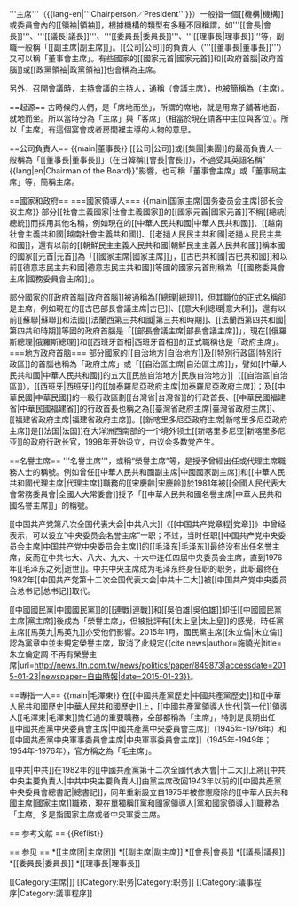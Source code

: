 '''主席'''（{{lang-en|'''Chairperson／President'''}}）一般指一個[[機構|機構]]或委員會內的[[領袖|領袖]]，根據機構的類型有多種不同稱謂，如'''[[會長|會長]]'''、'''[[議長|議長]]'''、'''[[委員長|委員長]]'''、'''[[理事長|理事長]]'''等，副職一般稱「[[副主席|副主席]]」。[[公司|公司]]的負責人（'''[[董事長|董事長]]'''）又可以稱「董事會主席」。有些國家的[[國家元首|國家元首]]和[[政府首腦|政府首腦]]或[[政黨領袖|政黨領袖]]也會稱為主席。

另外，召開會議時，主持會議的主持人，通稱（會議主席），也被簡稱為（主席）。

==起源==
古時候的人們，是「席地而坐」，所謂的席地，就是用席子舖著地面，就地而坐。所以當時分為「主席」與「客席」（相當於現在請客中主位與客位）。所以「主席」有這個宴會或者房間裡主導的人物的意思。

==公司負責人==
{{main|董事長}}
[[公司|公司]]或[[集團|集團]]的最高負責人一般稱為「[[董事長|董事長]]」（在日韓稱[[會長|會長]]），不過受其英語名稱"{{lang|en|Chairman of the Board}}"影響，也可稱「董事會主席」或「董事局主席」等，簡稱主席。

==國家和政府==
===國家領導人===
{{main|国家主席|国务委员会主席|部长会议主席}}
部分[[社會主義國家|社會主義國家]]的[[國家元首|國家元首]]不稱[[總統|總統]]而採用其他名稱，例如現在的[[中華人民共和國|中華人民共和國]]、[[越南社會主義共和國|越南社會主義共和國]]、[[老撾人民民主共和國|老撾人民民主共和國]]，還有以前的[[朝鮮民主主義人民共和國|朝鮮民主主義人民共和國]]稱本國的國家[[元首|元首]]為「[[國家主席|國家主席]]」，[[古巴共和國|古巴共和國]]和以前[[德意志民主共和國|德意志民主共和國]]等國的國家元首則稱為「[[國務委員會主席|國務委員會主席]]」。

部分國家的[[政府首腦|政府首腦]]被通稱為[[總理|總理]]，但其職位的正式名稱卻是主席，例如現在的[[古巴部長會議主席|古巴]]、[[意大利總理|意大利]]，還有以前[[蘇聯|蘇聯]]和法國[[法蘭西第三共和國|第三共和時期]]、[[法蘭西第四共和國|第四共和時期]]等國的政府首腦是「[[部長會議主席|部長會議主席]]」，現在[[俄羅斯總理|俄羅斯總理]]和[[西班牙首相|西班牙首相]]的正式職稱也是「政府主席」。
===地方政府首脑===
部分國家的[[自治地方|自治地方]]及[[特別行政區|特別行政區]]的首腦也稱為「政府主席」或「[[自治區主席|自治區主席]]」，譬如[[中華人民共和國|中華人民共和國]]的五大[[民族自治地方|民族自治地方]]（[[自治區|自治區]]），[[西班牙|西班牙]]的[[加泰羅尼亞政府主席|加泰羅尼亞政府主席]]；及[[中華民國|中華民國]]的一級行政區劃[[台灣省|台灣省]]的行政首長、[[中華民國福建省|中華民國福建省]]的行政首長也稱之為[[臺灣省政府主席|臺灣省政府主席]]、[[福建省政府主席|福建省政府主席]]。[[新喀里多尼亞政府主席|新喀里多尼亞政府主席]]是[[法国|法国]]在大洋洲西南部的一个境外领土[[新喀里多尼亚|新喀里多尼亚]]的政府行政长官，1998年开始设立，由议会多数党产生。

==名譽主席==
'''名譽主席'''，或稱“榮譽主席”等，是授予曾經出任或代理主席職務人士的稱號。例如曾任[[中華人民共和國副主席|中國國家副主席]]和[[中華人民共和國代理主席|代理主席]]職務的[[宋慶齡|宋慶齡]]於1981年被[[全國人民代表大會常務委員會|全國人大常委會]]授予「[[中華人民共和國名譽主席|中華人民共和國名譽主席]]」的稱號。

[[中国共产党第八次全国代表大会|中共八大]]《[[中国共产党章程|党章]]》中曾经表示，可以设立“中央委员会名誉主席”一职；不过，当时任职[[中国共产党中央委员会主席|中国共产党中央委员会主席]]的[[毛泽东|毛泽东]]最终没有出任名誉主席，反而在中共七大、八大、九大、十大中连任四届中央委员会主席，直到1976年[[毛泽东之死|逝世]]。中共中央主席成为毛泽东终身任职的职务，此职最终在1982年[[中国共产党第十二次全国代表大会|中共十二大]]被[[中国共产党中央委员会总书记|总书记]]取代。

[[中國國民黨|中國國民黨]]的[[連戰|連戰]]和[[吳伯雄|吳伯雄]]卸任[[中國國民黨主席|黨主席]]後成為「榮譽主席」，但被批評有[[太上皇|太上皇]]的感覺，時任黨主席[[馬英九|馬英九]]亦受他們影響。2015年1月，國民黨主席[[朱立倫|朱立倫]]認為黨章中並未規定榮譽主席，取消了此規定<ref>{{cite news|author=施曉光|title=朱立倫定調 不再有榮譽主席|url=http://news.ltn.com.tw/news/politics/paper/849873|accessdate=2015-01-23|newspaper=自由時報|date=2015-01-23}}</ref>。

==專指一人==
{{main|毛澤東}}
在[[中國共產黨歷史|中國共產黨歷史]]和[[中華人民共和國歷史|中華人民共和國歷史]]上，[[中國共產黨領導人世代|第一代]]領導人[[毛澤東|毛澤東]]擔任過的重要職務，全部都稱為「主席」，特別是長期出任[[中國共產黨中央委員會主席|中國共產黨中央委員會主席]]（1945年-1976年）和[[中國共產黨中央軍事委員會主席|中央軍事委員會主席]]（1945年-1949年；1954年-1976年），官方稱之為「毛主席」。

[[中共|中共]]在1982年的[[中國共產黨第十二次全國代表大會|十二大]]上將[[中共中央主要負責人|中共中央主要負責人]]由黨主席改回1943年以前的[[中國共產黨中央委員會總書記|總書記]]，同年重新設立自1975年被修憲廢除的[[中華人民共和國主席|國家主席]]職務，現在單獨稱[[黨和國家領導人|黨和國家領導人]]職務為「主席」多是指國家主席或者中央軍委主席。

== 参考文献 ==
{{Reflist}}

== 参见 ==
*[[主席团|主席团]]
*[[副主席|副主席]]
*[[會長|會長]]
*[[議長|議長]]
*[[委員長|委員長]]
*[[理事長|理事長]]

[[Category:主席|]]
[[Category:职务|Category:职务]]
[[Category:議事程序|Category:議事程序]]
